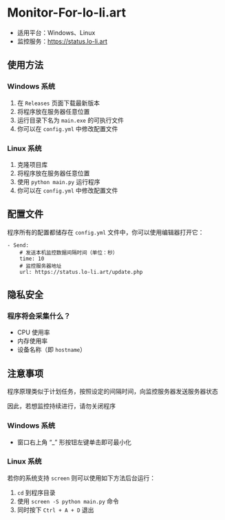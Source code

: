 # Monitor-For-lo-li.art
* 适用平台：Windows、Linux
* 监控服务：https://status.lo-li.art

## 使用方法

###  Windows 系统
1. 在 `Releases` 页面下载最新版本
2. 将程序放在服务器任意位置
3. 运行目录下名为 `main.exe` 的可执行文件
4. 你可以在 `config.yml` 中修改配置文件

### Linux 系统
1. 克隆项目库
2. 将程序放在服务器任意位置
3. 使用 `python main.py` 运行程序
4. 你可以在 `config.yml` 中修改配置文件

## 配置文件
程序所有的配置都储存在 `config.yml` 文件中，你可以使用编辑器打开它：
```
- Send:
    # 发送本机监控数据间隔时间（单位：秒）
    time: 10
    # 监控服务器地址
    url: https://status.lo-li.art/update.php
```

## 隐私安全
### 程序将会采集什么？
* CPU 使用率
* 内存使用率
* 设备名称（即 `hostname`）

## 注意事项
程序原理类似于计划任务，按照设定的间隔时间，向监控服务器发送服务器状态

因此，若想监控持续进行，请勿关闭程序

### Windows 系统
* 窗口右上角 “_” 形按钮左键单击即可最小化

### Linux 系统
若你的系统支持 `screen` 则可以使用如下方法后台运行：
1. `cd` 到程序目录
2. 使用 `screen -S python main.py` 命令
3. 同时按下 `Ctrl + A + D` 退出
